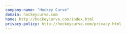 ```yaml
---
company-name: "Hockey Curve"
domain: hockeycurve.com
home: http://hockeycurve.com/index.html
privacy-policy: http://hockeycurve.com/privacy.html
---
```




